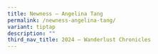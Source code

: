 ```yaml
---
title: Newness – Angelina Tang
permalink: /newness-angelina-tang/
variant: tiptap
description: ""
third_nav_title: 2024 – Wanderlust Chronicles
---
```

